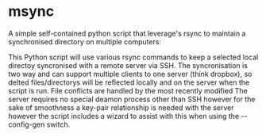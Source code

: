 msync
=====

A simple self-contained python script that leverage's rsync to maintain a synchronised directory on multiple computers:

This Python script will use various rsync commands to keep a selected local directoy syncronised with a remote server via SSH.
The syncronisation is two way and can support multiple clients to one server (think dropbox), so delted files/directorys will be reflected locally and on the server when the script is run. File conflicts are handled by the most recently modified
The server requires no special deamon process other than SSH however for the sake of smoothness a key-pair relationship is needed  with the server however the script includes a wizard to assist with this when using the --config-gen switch. 
